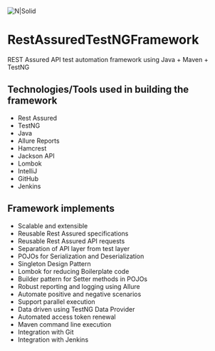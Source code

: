 ![N|Solid](https://www.udemy.com/staticx/udemy/images/v6/logo-coral-light.svg)

# RestAssuredTestNGFramework
REST Assured API test automation framework using Java + Maven + TestNG

## Technologies/Tools used in building the framework
- Rest Assured
- TestNG
- Java
- Allure Reports
- Hamcrest
- Jackson API
- Lombok
- IntelliJ
- GitHub
- Jenkins

## Framework implements
- Scalable and extensible
- Reusable Rest Assured specifications
- Reusable Rest Assured API requests
- Separation of API layer from test layer
- POJOs for Serialization and Deserialization
- Singleton Design Pattern
- Lombok for reducing Boilerplate code
- Builder pattern for Setter methods in POJOs
- Robust reporting and logging using Allure
- Automate positive and negative scenarios
- Support parallel execution
- Data driven using TestNG Data Provider
- Automated access token renewal
- Maven command line execution
- Integration with Git
- Integration with Jenkins

